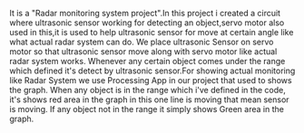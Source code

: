 It is a "Radar monitoring system project".In this project i created a circuit where ultrasonic sensor working for detecting an object,servo motor also used in this,it is used to help ultrasonic sensor for move  at certain angle like what actual radar system can do. We place ultrasonic Sensor on servo motor so that ultrasonic sensor move along with servo motor like actual radar system works. Whenever any certain object comes under the range which defined it's detect by ultrasonic sensor.For showing actual monitoring like Radar System we use Processing App in our project that used to shows the graph. When any object is in the range which i've defined in the code, it's shows red area in the graph in this one line is moving that mean sensor is moving. If any object not in the range it simply shows Green area in the graph.
